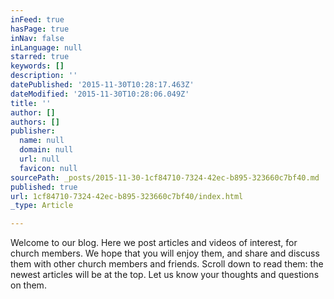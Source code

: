 ```yaml
---
inFeed: true
hasPage: true
inNav: false
inLanguage: null
starred: true
keywords: []
description: ''
datePublished: '2015-11-30T10:28:17.463Z'
dateModified: '2015-11-30T10:28:06.049Z'
title: ''
author: []
authors: []
publisher:
  name: null
  domain: null
  url: null
  favicon: null
sourcePath: _posts/2015-11-30-1cf84710-7324-42ec-b895-323660c7bf40.md
published: true
url: 1cf84710-7324-42ec-b895-323660c7bf40/index.html
_type: Article

---
```

Welcome to our blog. Here we post articles and videos of interest, for church members.  We hope that you will enjoy them, and share and discuss them with other church members and friends.  Scroll down to read them: the newest articles will be at the top.  Let us know your thoughts and questions on them.